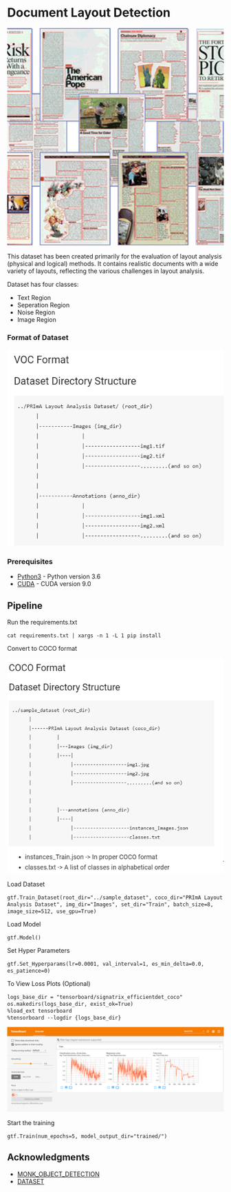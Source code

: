 # Document Layout Detection


![Document Layout Detection](Images/Layout_Analysis.png)

This dataset has been created primarily for the evaluation of layout analysis (physical and logical) methods. It contains realistic 
documents with a wide variety of layouts, reflecting the various challenges in layout analysis.

Dataset has four classes:

* Text Region
* Seperation Region
* Noise Region
* Image Region

### Format of Dataset

![Format of Dataset](Images/VOC.PNG)

### Prerequisites

* [Python3](https://www.python.org/) - Python version 3.6
* [CUDA](https://developer.nvidia.com/cuda-90-download-archive) - CUDA version 9.0

## Pipeline

Run the requirements.txt 

```
cat requirements.txt | xargs -n 1 -L 1 pip install
```
Convert to COCO format

![COCO format](Images/COCO.PNG)

Load Dataset

```
gtf.Train_Dataset(root_dir="../sample_dataset", coco_dir="PRImA Layout Analysis Dataset", img_dir="Images", set_dir="Train", batch_size=8, image_size=512, use_gpu=True)
```
Load Model

```
gtf.Model()
```
Set Hyper Parameters

```
gtf.Set_Hyperparams(lr=0.0001, val_interval=1, es_min_delta=0.0, es_patience=0)
```
To View Loss Plots (Optional)
```
logs_base_dir = "tensorboard/signatrix_efficientdet_coco"
os.makedirs(logs_base_dir, exist_ok=True)
%load_ext tensorboard
%tensorboard --logdir {logs_base_dir}
```
![PLOTS](Images/PLOTS.PNG)

Start the training 

```
gtf.Train(num_epochs=5, model_output_dir="trained/")
```



## Acknowledgments

* [MONK_OBJECT_DETECTION](https://github.com/Tessellate-Imaging/Monk_Object_Detection)
* [DATASET](https://www.primaresearch.org/datasets/Layout_Analysis)

